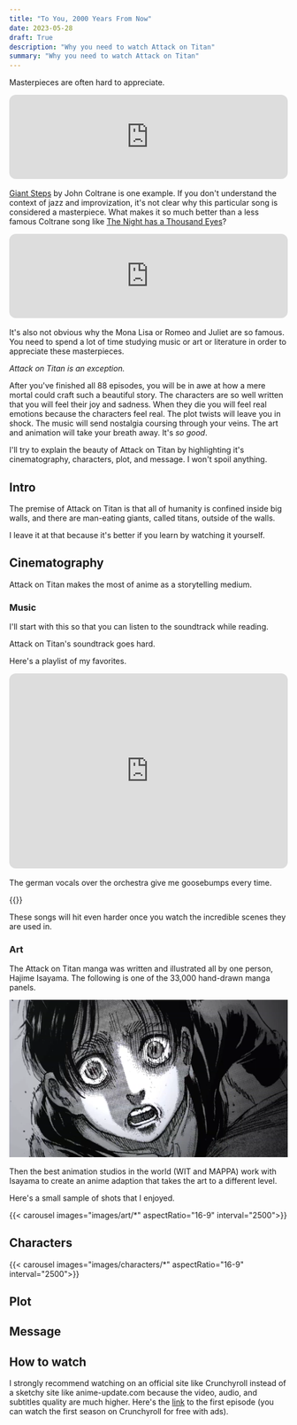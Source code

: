 ```yaml
---
title: "To You, 2000 Years From Now"
date: 2023-05-28
draft: True
description: "Why you need to watch Attack on Titan"
summary: "Why you need to watch Attack on Titan"
---
```

Masterpieces are often hard to appreciate. 

<iframe style="border-radius:12px" src="https://open.spotify.com/embed/track/1ZXu0ib26kWfQQngREMcU2?utm_source=generator&theme=0" width="100%" height="152" frameBorder="0" allowfullscreen="" allow="autoplay; clipboard-write; encrypted-media; fullscreen; picture-in-picture" loading="lazy"></iframe>

[Giant Steps](https://www.youtube.com/watch?v=KwIC6B_dvW4) by John Coltrane is one example. If you don't understand the context of jazz and improvization, it's not clear why this particular song is considered a masterpiece. What makes it so much better than a less famous Coltrane song like [The Night has a Thousand Eyes](https://www.youtube.com/watch?v=ioPRCwpB1Ak)? 

<iframe style="border-radius:12px" src="https://open.spotify.com/embed/track/5rVVbOL9bl2RmAh9aNqPp8?utm_source=generator&theme=0" width="100%" height="152" frameBorder="0" allowfullscreen="" allow="autoplay; clipboard-write; encrypted-media; fullscreen; picture-in-picture" loading="lazy"></iframe>

It's also not obvious why the Mona Lisa or Romeo and Juliet are so famous. You need to spend a lot of time studying music or art or literature in order to appreciate these masterpieces.

*Attack on Titan is an exception.*

After you've finished all 88 episodes, you will be in awe at how a mere mortal could craft such a beautiful story. The characters are so well written that you will feel their joy and sadness. When they die you will feel real emotions because the characters feel real. The plot twists will leave you in shock. The music will send nostalgia coursing through your veins. The art and animation will take your breath away. It's *so good*.

I'll try to explain the beauty of Attack on Titan by highlighting it's cinematography, characters, plot, and message. I won't spoil anything.

## Intro

The premise of Attack on Titan is that all of humanity is confined inside big walls, and there are man-eating giants, called titans, outside of the walls.

I leave it at that because it's better if you learn by watching it yourself.

## Cinematography

Attack on Titan makes the most of anime as a storytelling medium.

### Music

I'll start with this so that you can listen to the soundtrack while reading.

Attack on Titan's soundtrack goes hard.

Here's a playlist of my favorites.
<iframe style="border-radius:12px" src="https://open.spotify.com/embed/playlist/2FmMhggKVcENQkG62EJvy4?utm_source=generator" width="100%" height="352" frameBorder="0" allowfullscreen="" allow="autoplay; clipboard-write; encrypted-media; fullscreen; picture-in-picture" loading="lazy"></iframe>

The german vocals over the orchestra give me goosebumps every time.

{{<youtube a6Fl1Xl1ogg>}}

These songs will hit even harder once you watch the incredible scenes they are used in.

### Art

The Attack on Titan manga was written and illustrated all by one person, Hajime Isayama. The following is one of the 33,000 hand-drawn manga panels.

![Eren manga art](images/eren_manga.png)

Then the best animation studios in the world (WIT and MAPPA) work with Isayama to create an anime adaption that takes the art to a different level.

Here's a small sample of shots that I enjoyed.

{{< carousel images="images/art/*" aspectRatio="16-9" interval="2500">}}

## Characters


{{< carousel images="images/characters/*" aspectRatio="16-9" interval="2500">}}


## Plot



## Message

## How to watch

I strongly recommend watching on an official site like Crunchyroll instead of a sketchy site like anime-update.com because the video, audio, and subtitles quality are much higher. Here's the [link](https://www.crunchyroll.com/watch/GR49GM4W6/to-you-2000-years-in-the-future--the-fall-of-zhiganshina-1) to the first episode (you can watch the first season on Crunchyroll for free with ads).
